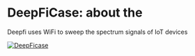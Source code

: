 # DeepFiCase: about the 

Deepfi uses WiFi to sweep the spectrum signals of IoT devices

[![DeepFicase](https://i9.ytimg.com/vi_webp/HgUtZg6dMHE/mqdefault.webp?v=680afc97&sqp=CMSYrMAG&rs=AOn4CLAOf5mfONOdQ7Ud322HpWdKH8lm-Q)](https://www.youtube.com/watch?v=HgUtZg6dMHE "DeepFicase")
